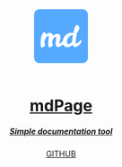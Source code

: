 <center>
<a href="/">
<img src="android-chrome-192x192.png" width="96" height="96">

<br>
<br>

# mdPage

##### Simple documentation tool
</a>

<a class="button button-outline" href="https://github.com/bojand/mdpage">GITHUB</a>
</center>